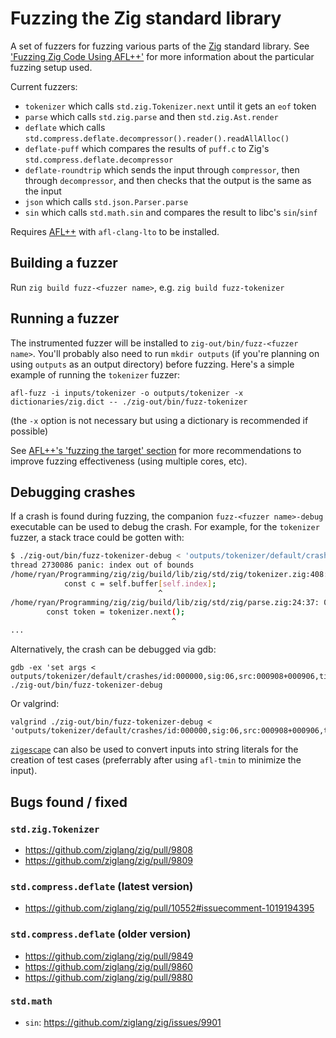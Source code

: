 Fuzzing the Zig standard library
================================

A set of fuzzers for fuzzing various parts of the [Zig](https://ziglang.org/) standard library. See ['Fuzzing Zig Code Using AFL++'](https://www.ryanliptak.com/blog/fuzzing-zig-code/) for more information about the particular fuzzing setup used.

Current fuzzers:
- `tokenizer` which calls `std.zig.Tokenizer.next` until it gets an `eof` token
- `parse` which calls `std.zig.parse` and then `std.zig.Ast.render`
- `deflate` which calls `std.compress.deflate.decompressor().reader().readAllAlloc()`
- `deflate-puff` which compares the results of `puff.c` to Zig's `std.compress.deflate.decompressor`
- `deflate-roundtrip` which sends the input through `compressor`, then through `decompressor`, and then checks that the output is the same as the input
- `json` which calls `std.json.Parser.parse`
- `sin` which calls `std.math.sin` and compares the result to libc's `sin`/`sinf`

Requires [AFL++](https://github.com/AFLplusplus/AFLplusplus) with `afl-clang-lto` to be installed.

## Building a fuzzer

Run `zig build fuzz-<fuzzer name>`, e.g. `zig build fuzz-tokenizer`

## Running a fuzzer

The instrumented fuzzer will be installed to `zig-out/bin/fuzz-<fuzzer name>`. You'll probably also need to run `mkdir outputs` (if you're planning on using `outputs` as an output directory) before fuzzing. Here's a simple example of running the `tokenizer` fuzzer:

```
afl-fuzz -i inputs/tokenizer -o outputs/tokenizer -x dictionaries/zig.dict -- ./zig-out/bin/fuzz-tokenizer
```

(the `-x` option is not necessary but using a dictionary is recommended if possible)

See [AFL++'s 'fuzzing the target' section](https://github.com/AFLplusplus/AFLplusplus/blob/stable/docs/fuzzing_in_depth.md#3-fuzzing-the-target) for more recommendations to improve fuzzing effectiveness (using multiple cores, etc).

## Debugging crashes

If a crash is found during fuzzing, the companion `fuzz-<fuzzer name>-debug` executable can be used to debug the crash. For example, for the `tokenizer` fuzzer, a stack trace could be gotten with:

```sh
$ ./zig-out/bin/fuzz-tokenizer-debug < 'outputs/tokenizer/default/crashes/id:000000,sig:06,src:000908+000906,time:117053,op:splice,rep:16'
thread 2730086 panic: index out of bounds
/home/ryan/Programming/zig/zig/build/lib/zig/std/zig/tokenizer.zig:408:34: 0x215131 in std.zig.tokenizer.Tokenizer.next (fuzz-tokenizer-debug)
            const c = self.buffer[self.index];
                                 ^
/home/ryan/Programming/zig/zig/build/lib/zig/std/zig/parse.zig:24:37: 0x20af60 in std.zig.parse.parse (fuzz-tokenizer-debug)
        const token = tokenizer.next();
                                    ^
...
```

Alternatively, the crash can be debugged via gdb:

```
gdb -ex 'set args < outputs/tokenizer/default/crashes/id:000000,sig:06,src:000908+000906,time:117053,op:splice,rep:16' ./zig-out/bin/fuzz-tokenizer-debug
```

Or valgrind:

```
valgrind ./zig-out/bin/fuzz-tokenizer-debug < 'outputs/tokenizer/default/crashes/id:000000,sig:06,src:000908+000906,time:117053,op:splice,rep:16'
```

[`zigescape`](https://github.com/squeek502/zigescape) can also be used to convert inputs into string literals for the creation of test cases (preferrably after using `afl-tmin` to minimize the input).

## Bugs found / fixed

### `std.zig.Tokenizer`

- https://github.com/ziglang/zig/pull/9808
- https://github.com/ziglang/zig/pull/9809

### `std.compress.deflate` (latest version)

- https://github.com/ziglang/zig/pull/10552#issuecomment-1019194395

### `std.compress.deflate` (older version)

- https://github.com/ziglang/zig/pull/9849
- https://github.com/ziglang/zig/pull/9860
- https://github.com/ziglang/zig/pull/9880

### `std.math`

- `sin`: https://github.com/ziglang/zig/issues/9901
